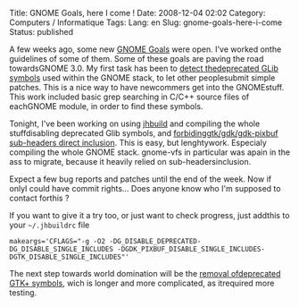 Title: GNOME Goals, here I come !
Date: 2008-12-04 02:02
Category: Computers / Informatique
Tags:
Lang: en
Slug: gnome-goals-here-i-come
Status: published

A few weeks ago, some new [GNOME Goals](http://live.gnome.org/GnomeGoals) were open. I've worked onthe guidelines of some of them. Some of these goals are paving the road towardsGNOME 3.0. My first task has been to [detect thedeprecated GLib symbols](http://live.gnome.org/GnomeGoals/RemoveDeprecatedSymbols/Glib) used within the GNOME stack, to let other peoplesubmit simple patches. This is a nice way to have newcommers get into the GNOMEstuff. This work included basic grep searching in C/C++ source files of eachGNOME module, in order to find these symbols.

Tonight, I've been working on using [jhbuild](http://live.gnome.org/Jhbuild) and compiling the whole stuffdisabling deprecated Glib symbols, and [forbidinggtk/gdk/gdk-pixbuf sub-headers direct inclusion](http://live.gnome.org/GnomeGoals/CleanupGTKIncludes). This is easy, but lenghtywork. Especialy compiling the whole GNOME stack. gnome-vfs in particular was apain in the ass to migrate, because it heavily relied on sub-headersinclusion.

Expect a few bug reports and patches until the end of the week. Now if onlyI could have commit rights... Does anyone know who I'm supposed to contact forthis ?

If you want to give it a try too, or just want to check progress, just addthis to your `~/.jhbuildrc` file

`makeargs='CFLAGS="-g -O2 -DG_DISABLE_DEPRECATED-DG_DISABLE_SINGLE_INCLUDES -DGDK_PIXBUF_DISABLE_SINGLE_INCLUDES-DGTK_DISABLE_SINGLE_INCLUDES"'`

The next step towards world domination will be the [removal ofdeprecated GTK+ symbols](http://live.gnome.org/GnomeGoals/RemoveDeprecatedSymbols/GTK%2B), wich is longer and more complicated, as itrequired more testing.
